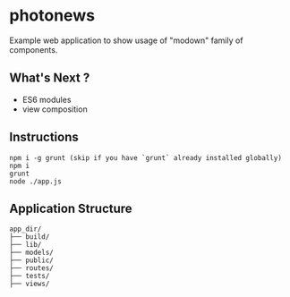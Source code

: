
photonews
=========

Example web application to show usage of "modown" family of components.

## What's Next ?

- ES6 modules
- view composition

## Instructions

    npm i -g grunt (skip if you have `grunt` already installed globally)
    npm i
    grunt
    node ./app.js

## Application Structure

```
app_dir/
├── build/ 
├── lib/
├── models/
├── public/
├── routes/
├── tests/
├── views/
```
